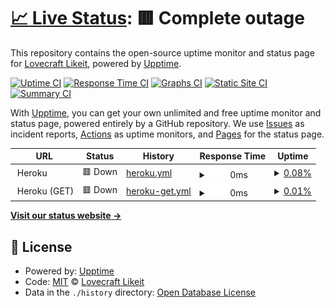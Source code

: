 # [📈 Live Status](https://olivrae.github.io/upptime): <!--live status--> **🟥 Complete outage**

This repository contains the open-source uptime monitor and status page for [Lovecraft Likeit](https://t.me/OliveiraWS), powered by [Upptime](https://github.com/upptime/upptime).

[![Uptime CI](https://github.com/olivrae/upptime/workflows/Uptime%20CI/badge.svg)](https://github.com/olivrae/upptime/actions?query=workflow%3A%22Uptime+CI%22)
[![Response Time CI](https://github.com/olivrae/upptime/workflows/Response%20Time%20CI/badge.svg)](https://github.com/olivrae/upptime/actions?query=workflow%3A%22Response+Time+CI%22)
[![Graphs CI](https://github.com/olivrae/upptime/workflows/Graphs%20CI/badge.svg)](https://github.com/olivrae/upptime/actions?query=workflow%3A%22Graphs+CI%22)
[![Static Site CI](https://github.com/olivrae/upptime/workflows/Static%20Site%20CI/badge.svg)](https://github.com/olivrae/upptime/actions?query=workflow%3A%22Static+Site+CI%22)
[![Summary CI](https://github.com/olivrae/upptime/workflows/Summary%20CI/badge.svg)](https://github.com/olivrae/upptime/actions?query=workflow%3A%22Summary+CI%22)

With [Upptime](https://upptime.js.org), you can get your own unlimited and free uptime monitor and status page, powered entirely by a GitHub repository. We use [Issues](https://github.com/olivrae/upptime/issues) as incident reports, [Actions](https://github.com/olivrae/upptime/actions) as uptime monitors, and [Pages](https://olivrae.github.io/upptime) for the status page.

<!--start: status pages-->
<!-- This summary is generated by Upptime (https://github.com/upptime/upptime) -->
<!-- Do not edit this manually, your changes will be overwritten -->
<!-- prettier-ignore -->
| URL | Status | History | Response Time | Uptime |
| --- | ------ | ------- | ------------- | ------ |
| <img alt="" src="https://favicons.githubusercontent.com/null" height="13"> Heroku | 🟥 Down | [heroku.yml](https://github.com/olivrae/upptime/commits/HEAD/history/heroku.yml) | <details><summary><img alt="Response time graph" src="./graphs/heroku/response-time-week.png" height="20"> 0ms</summary><br><a href="https://olivrae.github.io/upptime/history/heroku"><img alt="Response time 0" src="https://img.shields.io/endpoint?url=https%3A%2F%2Fraw.githubusercontent.com%2Folivrae%2Fupptime%2FHEAD%2Fapi%2Fheroku%2Fresponse-time.json"></a><br><a href="https://olivrae.github.io/upptime/history/heroku"><img alt="24-hour response time 0" src="https://img.shields.io/endpoint?url=https%3A%2F%2Fraw.githubusercontent.com%2Folivrae%2Fupptime%2FHEAD%2Fapi%2Fheroku%2Fresponse-time-day.json"></a><br><a href="https://olivrae.github.io/upptime/history/heroku"><img alt="7-day response time 0" src="https://img.shields.io/endpoint?url=https%3A%2F%2Fraw.githubusercontent.com%2Folivrae%2Fupptime%2FHEAD%2Fapi%2Fheroku%2Fresponse-time-week.json"></a><br><a href="https://olivrae.github.io/upptime/history/heroku"><img alt="30-day response time 0" src="https://img.shields.io/endpoint?url=https%3A%2F%2Fraw.githubusercontent.com%2Folivrae%2Fupptime%2FHEAD%2Fapi%2Fheroku%2Fresponse-time-month.json"></a><br><a href="https://olivrae.github.io/upptime/history/heroku"><img alt="1-year response time 0" src="https://img.shields.io/endpoint?url=https%3A%2F%2Fraw.githubusercontent.com%2Folivrae%2Fupptime%2FHEAD%2Fapi%2Fheroku%2Fresponse-time-year.json"></a></details> | <details><summary><a href="https://olivrae.github.io/upptime/history/heroku">0.08%</a></summary><a href="https://olivrae.github.io/upptime/history/heroku"><img alt="All-time uptime 0.08%" src="https://img.shields.io/endpoint?url=https%3A%2F%2Fraw.githubusercontent.com%2Folivrae%2Fupptime%2FHEAD%2Fapi%2Fheroku%2Fuptime.json"></a><br><a href="https://olivrae.github.io/upptime/history/heroku"><img alt="24-hour uptime 0.08%" src="https://img.shields.io/endpoint?url=https%3A%2F%2Fraw.githubusercontent.com%2Folivrae%2Fupptime%2FHEAD%2Fapi%2Fheroku%2Fuptime-day.json"></a><br><a href="https://olivrae.github.io/upptime/history/heroku"><img alt="7-day uptime 0.08%" src="https://img.shields.io/endpoint?url=https%3A%2F%2Fraw.githubusercontent.com%2Folivrae%2Fupptime%2FHEAD%2Fapi%2Fheroku%2Fuptime-week.json"></a><br><a href="https://olivrae.github.io/upptime/history/heroku"><img alt="30-day uptime 0.08%" src="https://img.shields.io/endpoint?url=https%3A%2F%2Fraw.githubusercontent.com%2Folivrae%2Fupptime%2FHEAD%2Fapi%2Fheroku%2Fuptime-month.json"></a><br><a href="https://olivrae.github.io/upptime/history/heroku"><img alt="1-year uptime 0.08%" src="https://img.shields.io/endpoint?url=https%3A%2F%2Fraw.githubusercontent.com%2Folivrae%2Fupptime%2FHEAD%2Fapi%2Fheroku%2Fuptime-year.json"></a></details>
| <img alt="" src="https://favicons.githubusercontent.com/null" height="13"> Heroku (GET) | 🟥 Down | [heroku-get.yml](https://github.com/olivrae/upptime/commits/HEAD/history/heroku-get.yml) | <details><summary><img alt="Response time graph" src="./graphs/heroku-get/response-time-week.png" height="20"> 0ms</summary><br><a href="https://olivrae.github.io/upptime/history/heroku-get"><img alt="Response time 0" src="https://img.shields.io/endpoint?url=https%3A%2F%2Fraw.githubusercontent.com%2Folivrae%2Fupptime%2FHEAD%2Fapi%2Fheroku-get%2Fresponse-time.json"></a><br><a href="https://olivrae.github.io/upptime/history/heroku-get"><img alt="24-hour response time 0" src="https://img.shields.io/endpoint?url=https%3A%2F%2Fraw.githubusercontent.com%2Folivrae%2Fupptime%2FHEAD%2Fapi%2Fheroku-get%2Fresponse-time-day.json"></a><br><a href="https://olivrae.github.io/upptime/history/heroku-get"><img alt="7-day response time 0" src="https://img.shields.io/endpoint?url=https%3A%2F%2Fraw.githubusercontent.com%2Folivrae%2Fupptime%2FHEAD%2Fapi%2Fheroku-get%2Fresponse-time-week.json"></a><br><a href="https://olivrae.github.io/upptime/history/heroku-get"><img alt="30-day response time 0" src="https://img.shields.io/endpoint?url=https%3A%2F%2Fraw.githubusercontent.com%2Folivrae%2Fupptime%2FHEAD%2Fapi%2Fheroku-get%2Fresponse-time-month.json"></a><br><a href="https://olivrae.github.io/upptime/history/heroku-get"><img alt="1-year response time 0" src="https://img.shields.io/endpoint?url=https%3A%2F%2Fraw.githubusercontent.com%2Folivrae%2Fupptime%2FHEAD%2Fapi%2Fheroku-get%2Fresponse-time-year.json"></a></details> | <details><summary><a href="https://olivrae.github.io/upptime/history/heroku-get">0.01%</a></summary><a href="https://olivrae.github.io/upptime/history/heroku-get"><img alt="All-time uptime 0.01%" src="https://img.shields.io/endpoint?url=https%3A%2F%2Fraw.githubusercontent.com%2Folivrae%2Fupptime%2FHEAD%2Fapi%2Fheroku-get%2Fuptime.json"></a><br><a href="https://olivrae.github.io/upptime/history/heroku-get"><img alt="24-hour uptime 0.01%" src="https://img.shields.io/endpoint?url=https%3A%2F%2Fraw.githubusercontent.com%2Folivrae%2Fupptime%2FHEAD%2Fapi%2Fheroku-get%2Fuptime-day.json"></a><br><a href="https://olivrae.github.io/upptime/history/heroku-get"><img alt="7-day uptime 0.01%" src="https://img.shields.io/endpoint?url=https%3A%2F%2Fraw.githubusercontent.com%2Folivrae%2Fupptime%2FHEAD%2Fapi%2Fheroku-get%2Fuptime-week.json"></a><br><a href="https://olivrae.github.io/upptime/history/heroku-get"><img alt="30-day uptime 0.01%" src="https://img.shields.io/endpoint?url=https%3A%2F%2Fraw.githubusercontent.com%2Folivrae%2Fupptime%2FHEAD%2Fapi%2Fheroku-get%2Fuptime-month.json"></a><br><a href="https://olivrae.github.io/upptime/history/heroku-get"><img alt="1-year uptime 0.01%" src="https://img.shields.io/endpoint?url=https%3A%2F%2Fraw.githubusercontent.com%2Folivrae%2Fupptime%2FHEAD%2Fapi%2Fheroku-get%2Fuptime-year.json"></a></details>

<!--end: status pages-->

[**Visit our status website →**](https://olivrae.github.io/upptime)

## 📄 License

- Powered by: [Upptime](https://github.com/upptime/upptime)
- Code: [MIT](./LICENSE) © [Lovecraft Likeit](https://t.me/OliveiraWS)
- Data in the `./history` directory: [Open Database License](https://opendatacommons.org/licenses/odbl/1-0/)
